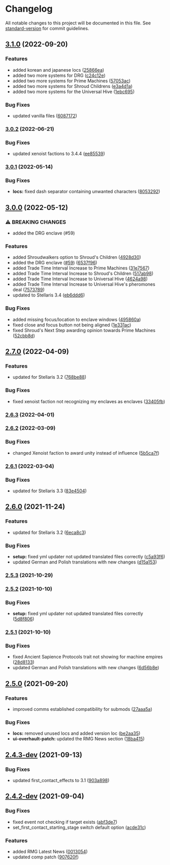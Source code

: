# Changelog

All notable changes to this project will be documented in this file. See [standard-version](https://github.com/conventional-changelog/standard-version) for commit guidelines.

## [3.1.0](https://github.com/The24thDS/new_enclaves/compare/v3.0.2...v3.1.0) (2022-09-20)


### Features

* added korean and japanese locs ([25866ea](https://github.com/The24thDS/new_enclaves/commit/25866ea2ddade9cfbbc732482393101ac9a99965))
* added two more systems for DRG ([c24c12e](https://github.com/The24thDS/new_enclaves/commit/c24c12e92887bbb8b011ca4473e2cf1a80672ed4))
* added two more systems for Prime Machines ([57053ac](https://github.com/The24thDS/new_enclaves/commit/57053ac9b554ed3e9a5b5d55c4faa3745dfd5724))
* added two more systems for Shroud Childrens ([e3a4d1a](https://github.com/The24thDS/new_enclaves/commit/e3a4d1ab3a5708f25d88eb45137b59eb3856a93f))
* added two more systems for the Universal Hive ([1ebc695](https://github.com/The24thDS/new_enclaves/commit/1ebc69525812c310749249d50e40138c1a27591a))


### Bug Fixes

* updated vanilla files ([6087172](https://github.com/The24thDS/new_enclaves/commit/6087172fb2cc21bc9314708f3a2e4bf6afdf2996))

### [3.0.2](https://github.com/The24thDS/new_enclaves/compare/v3.0.1...v3.0.2) (2022-06-21)


### Bug Fixes

* updated xenoist factions to 3.4.4 ([ee85539](https://github.com/The24thDS/new_enclaves/commit/ee8553996ff1a281ca17150c216913fed790e0b3))

### [3.0.1](https://github.com/The24thDS/new_enclaves/compare/v3.0.0-hotfix...v3.0.1) (2022-05-14)


### Bug Fixes

* **locs:** fixed dash separator containing unwanted characters ([8053292](https://github.com/The24thDS/new_enclaves/commit/8053292b11e3865372b0878af6eeaf4fd3e7e66d))

## [3.0.0](https://github.com/The24thDS/new_enclaves/compare/v2.7.0...v3.0.0) (2022-05-12)


### ⚠ BREAKING CHANGES

* added the DRG enclave (#59)

### Features

* added Shroudwalkers option to Shroud's Children ([4928d30](https://github.com/The24thDS/new_enclaves/commit/4928d30602c4bbebcbbca1fab32a3bc1ea66c0be))
* added the DRG enclave ([#59](https://github.com/The24thDS/new_enclaves/issues/59)) ([6537f96](https://github.com/The24thDS/new_enclaves/commit/6537f96a0d35326b4fd8844bbdbf5df941e9e73f))
* added Trade Time Interval Increase to Prime Machines ([31e7567](https://github.com/The24thDS/new_enclaves/commit/31e7567271ba6dcebb6a8199f4b1c3f80f721984))
* added Trade Time Interval Increase to Shroud's Children ([517ab98](https://github.com/The24thDS/new_enclaves/commit/517ab98fd6da373aee4002bd0e2c2ce865fca609))
* added Trade Time Interval Increase to Universal Hive ([4624a98](https://github.com/The24thDS/new_enclaves/commit/4624a98be40a94977ac877efba0618ea80cc60f3))
* added Trade Time Interval Increase to Universal Hive's pheromones deal ([7573789](https://github.com/The24thDS/new_enclaves/commit/7573789e13ceb795b458ab8e44cbf3121b674ce3))
* updated to Stellaris 3.4 ([eb6ddd6](https://github.com/The24thDS/new_enclaves/commit/eb6ddd62b2b8f78852d7928f90ba9925a6cd4d7e))


### Bug Fixes

* added missing focus/location to enclave windows ([495860a](https://github.com/The24thDS/new_enclaves/commit/495860a71ca9b866ddb124d855c9ede63e7a8f98))
* fixed close and focus button not being aligned ([1e331ac](https://github.com/The24thDS/new_enclaves/commit/1e331aceabae32a86317c9b51a20c4a33cad4e93))
* fixed Shroud's Next Step awarding opinion towards Prime Machines ([52cbb8d](https://github.com/The24thDS/new_enclaves/commit/52cbb8d316c6f8c979a5832a01a07bd47f3550b8))

## [2.7.0](https://github.com/The24thDS/new_enclaves/compare/v2.6.3...v2.7.0) (2022-04-09)


### Features

* updated for Stellaris 3.2 ([768be88](https://github.com/The24thDS/new_enclaves/commit/768be88bd200497d6653f74e8db63b43b9afcc20))


### Bug Fixes

* fixed xenoist faction not recognizing my enclaves as enclaves ([33405fb](https://github.com/The24thDS/new_enclaves/commit/33405fbe5497245bd32d8d16db93dc6ca7a984cf))

### [2.6.3](https://github.com/The24thDS/new_enclaves/compare/v2.6.2...v2.6.3) (2022-04-01)

### [2.6.2](https://github.com/The24thDS/new_enclaves/compare/v2.6.1...v2.6.2) (2022-03-09)


### Bug Fixes

* changed Xenoist faction to award unity instead of influence ([5b5ca7f](https://github.com/The24thDS/new_enclaves/commit/5b5ca7ff71bc091bdf074ad6585749a85e33ab23))

### [2.6.1](https://github.com/The24thDS/new_enclaves/compare/v2.6.0...v2.6.1) (2022-03-04)


### Bug Fixes

* updated for Stellaris 3.3 ([83e4504](https://github.com/The24thDS/new_enclaves/commit/83e450460a87ecccaad18f60d6e406afccad4716))

## [2.6.0](https://github.com/The24thDS/new_enclaves/compare/v2.5.3...v2.6.0) (2021-11-24)


### Features

* updated for Stellaris 3.2 ([6eca8c3](https://github.com/The24thDS/new_enclaves/commit/6eca8c3fa27a93de6f86df1ce78df3cd7c2c23cb))


### Bug Fixes

* **setup:** fixed yml updater not updated translated files correctly ([c5a93f6](https://github.com/The24thDS/new_enclaves/commit/c5a93f6d469744cf9d312862f31a23f959512a34))
* updated German and Polish translations with new changes ([d15a153](https://github.com/The24thDS/new_enclaves/commit/d15a153e171e82b6d2350ea46fd64f6f28fcef5c))

### [2.5.3](https://github.com/The24thDS/new_enclaves/compare/v2.5.2...v2.5.3) (2021-10-29)

### [2.5.2](https://github.com/The24thDS/new_enclaves/compare/v2.5.1...v2.5.2) (2021-10-10)


### Bug Fixes

* **setup:** fixed yml updater not updated translated files correctly ([5d8f806](https://github.com/The24thDS/new_enclaves/commit/5d8f806dc41203c2ff28a465404694b40f8f0122))

### [2.5.1](https://github.com/The24thDS/new_enclaves/compare/v2.5.0...v2.5.1) (2021-10-10)


### Bug Fixes

* fixed Ancient Sapience Protocols trait not showing for machine empires ([28d8133](https://github.com/The24thDS/new_enclaves/commit/28d81337cb6d48ffecd4cb84fde1aa37cc8f634c))
* updated German and Polish translations with new changes ([6d56b8e](https://github.com/The24thDS/new_enclaves/commit/6d56b8ee8daa9b7fa0f8921cff4875c0e23b27e9))

## [2.5.0](https://github.com/The24thDS/new_enclaves/compare/v2.4.3-dev...v2.5.0) (2021-09-20)


### Features

* improved comms established compatibility for submods ([27aaa5a](https://github.com/The24thDS/new_enclaves/commit/27aaa5aa88c7fce350cbd2fb28431927266a6ced))


### Bug Fixes

* **locs:** removed unused locs and added version loc ([be2aa35](https://github.com/The24thDS/new_enclaves/commit/be2aa35087aca9173fc799c1e069b9903ad6b1e6))
* **ui-overhault-patch:** updated the RMG News section ([18ba415](https://github.com/The24thDS/new_enclaves/commit/18ba41555fdb75d8002816461687b851797b5782))

## [2.4.3-dev](https://github.com/The24thDS/new_enclaves/compare/v2.4.2-dev...v2.4.3-dev) (2021-09-13)

### Bug Fixes

- updated first_contact_effects to 3.1 ([903a898](https://github.com/The24thDS/new_enclaves/commit/903a898e2089eecbe2de8b9e601339e158891618))

## [2.4.2-dev](https://github.com/The24thDS/new_enclaves/compare/v2.4.0...v2.4.2-dev) (2021-09-04)

### Bug Fixes

- fixed event not checking if target exists ([abf3de7](https://github.com/The24thDS/new_enclaves/commit/abf3de7df09ca1e1363118ab708d834ad72da33a))
- set_first_contact_starting_stage switch default option ([acde31c](https://github.com/The24thDS/new_enclaves/commit/acde31c91c805a3ea3b80e0be0aa0ba0de13fd10))

### Features

- added RMG Latest News ([0013054](https://github.com/The24thDS/new_enclaves/commit/0013054cd457ce2cce180f44919490a093dc20ab))
- updated comp patch ([907620f](https://github.com/The24thDS/new_enclaves/commit/907620f6a712ffdeed603fc425a1c2f357fd018a))
